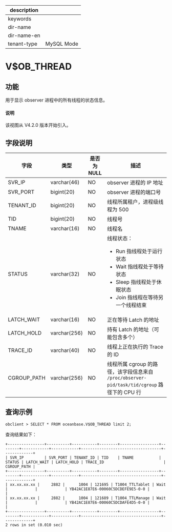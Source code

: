 |description||
|---|---|
|keywords||
|dir-name||
|dir-name-en||
|tenant-type|MySQL Mode|

# V$OB_THREAD

## 功能

 用于显示 observer 进程中的所有线程的状态信息。

<main id="notice" type='explain'>
  <h4>说明</h4>
  <p>该视图从 V4.2.0 版本开始引入。</p>
</main>

## 字段说明

| **字段** | **类型** | **是否为 NULL** | **描述** |
| --- | --- | --- | --- |
| SVR_IP | varchar(46) | NO | observer 进程的 IP 地址 |
| SVR_PORT | bigint(20) | NO | observer 进程的端口号 |
| TENANT_ID | bigint(20) | NO | 线程所属租户，进程级线程为 500 |
| TID | bigint(20) | NO | 线程号 |
| TNAME | varchar(16) | NO | 线程名 |
| STATUS | varchar(32) | NO |  线程状态：<ul><li> Run 指线程处于运行状态  </li><li> Wait 指线程处于等待状态 </li><li> Sleep 指线程处于休眠状态 </li><li> Join 指线程在等待另一个线程结束 </li></ul>|
| LATCH_WAIT | varchar(16) | NO | 正在等待 Latch 的地址 |
| LATCH_HOLD | varchar(256) | NO | 持有 Latch 的地址（可能包含多个） |
| TRACE_ID | varchar(40) | NO | 线程上正在执行的 Trace 的 ID |
| CGROUP_PATH | varchar(256) | NO  | 线程所属 cgroup 的路径，该字段信息来自 `/proc/observer-pid/task/tid/cgroup` 路径下的 CPU 行  |

## 查询示例

```shell
obclient > SELECT * FROM oceanbase.V$OB_THREAD limit 2;
```

查询结果如下：

```shell
+----------------+----------+-----------+--------+-----------------+--------+------------+------------+-----------------------------------+-------------+
| SVR_IP         | SVR_PORT | TENANT_ID | TID    | TNAME           | STATUS | LATCH_WAIT | LATCH_HOLD | TRACE_ID                          | CGROUP_PATH |
+----------------+----------+-----------+--------+-----------------+--------+------------+------------+-----------------------------------+-------------+
| xx.xx.xx.xx |     2882 |      1004 | 121695 | T1004_TTLTablet | Wait   |            |            | YB42AC1E87E6-00060C5DCDEFE9E5-0-0 |             |
| xx.xx.xx.xx |     2882 |      1004 | 121689 | T1004_TTLManage | Wait   |            |            | YB42AC1E87E6-00060C5DCDAFE4D5-0-0 |             |
+----------------+----------+-----------+--------+-----------------+--------+------------+------------+-----------------------------------+-------------+
2 rows in set (0.010 sec)
```
